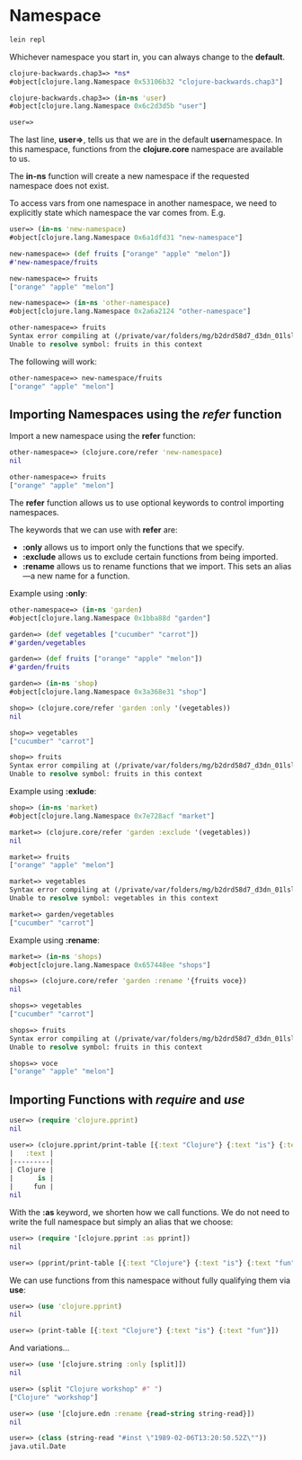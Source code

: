 # Namespace

```bash
lein repl
```

Whichever namespace you start in, you can always change to the **default**.

```clojure
clojure-backwards.chap3=> *ns*
#object[clojure.lang.Namespace 0x53106b32 "clojure-backwards.chap3"]

clojure-backwards.chap3=> (in-ns 'user)
#object[clojure.lang.Namespace 0x6c2d3d5b "user"]

user=>
```

The last line, **user=>**, tells us that we are in the default **user**namespace. In this namespace, functions from the **clojure.core** namespace are available to us.

The **in-ns** function will create a new namespace if the requested namespace does not exist.

To access vars from one namespace in another namespace, we need to explicitly state which namespace the var comes from. E.g.

```clojure
user=> (in-ns 'new-namespace)
#object[clojure.lang.Namespace 0x6a1dfd31 "new-namespace"]

new-namespace=> (def fruits ["orange" "apple" "melon"])
#'new-namespace/fruits

new-namespace=> fruits
["orange" "apple" "melon"]

new-namespace=> (in-ns 'other-namespace)
#object[clojure.lang.Namespace 0x2a6a2124 "other-namespace"]

other-namespace=> fruits
Syntax error compiling at (/private/var/folders/mg/b2drd58d7_d3dn_01lsl2vk80000gn/T/form-init1754417881139427419.clj:1:1786).
Unable to resolve symbol: fruits in this context
```

The following will work:

```clojure
other-namespace=> new-namespace/fruits
["orange" "apple" "melon"]
```

## Importing Namespaces using the *refer* function

Import a new namespace using the **refer** function:

```clojure
other-namespace=> (clojure.core/refer 'new-namespace)
nil

other-namespace=> fruits
["orange" "apple" "melon"]
```

The **refer** function allows us to use optional keywords to control importing namespaces.

The keywords that we can use with **refer** are:

- **:only** allows us to import only the functions that we specify.
- **:exclude** allows us to exclude certain functions from being imported.
- **:rename** allows us to rename functions that we import. This sets an alias—a new name for a function.

Example using **:only**:

```clojure
other-namespace=> (in-ns 'garden)
#object[clojure.lang.Namespace 0x1bba88d "garden"]

garden=> (def vegetables ["cucumber" "carrot"])
#'garden/vegetables

garden=> (def fruits ["orange" "apple" "melon"])
#'garden/fruits

garden=> (in-ns 'shop)
#object[clojure.lang.Namespace 0x3a368e31 "shop"]

shop=> (clojure.core/refer 'garden :only '(vegetables))
nil

shop=> vegetables
["cucumber" "carrot"]

shop=> fruits
Syntax error compiling at (/private/var/folders/mg/b2drd58d7_d3dn_01lsl2vk80000gn/T/form-init1754417881139427419.clj:1:1786).
Unable to resolve symbol: fruits in this context
```

Example using **:exlude**:

```clojure
shop=> (in-ns 'market)
#object[clojure.lang.Namespace 0x7e728acf "market"]

market=> (clojure.core/refer 'garden :exclude '(vegetables))
nil

market=> fruits
["orange" "apple" "melon"]

market=> vegetables
Syntax error compiling at (/private/var/folders/mg/b2drd58d7_d3dn_01lsl2vk80000gn/T/form-init1754417881139427419.clj:1:1786).
Unable to resolve symbol: vegetables in this context

market=> garden/vegetables
["cucumber" "carrot"]
```

Example using **:rename**:

```clojure
market=> (in-ns 'shops)
#object[clojure.lang.Namespace 0x657448ee "shops"]

shops=> (clojure.core/refer 'garden :rename '{fruits voce})
nil

shops=> vegetables
["cucumber" "carrot"]

shops=> fruits
Syntax error compiling at (/private/var/folders/mg/b2drd58d7_d3dn_01lsl2vk80000gn/T/form-init1754417881139427419.clj:1:1786).
Unable to resolve symbol: fruits in this context

shops=> voce
["orange" "apple" "melon"]
```

## Importing Functions with *require* and *use*

```clojure
user=> (require 'clojure.pprint)
nil

user=> (clojure.pprint/print-table [{:text "Clojure"} {:text "is"} {:text "fun"}])
|   :text |
|---------|
| Clojure |
|      is |
|     fun |
nil
```

With the **:as** keyword, we shorten how we call functions. We do not need to write the full namespace but simply an alias that we choose:

```clojure
user=> (require '[clojure.pprint :as pprint])
nil

user=> (pprint/print-table [{:text "Clojure"} {:text "is"} {:text "fun"}])
```

We can use functions from this namespace without fully qualifying them via **use**:

```clojure
user=> (use 'clojure.pprint)
nil

user=> (print-table [{:text "Clojure"} {:text "is"} {:text "fun"}])
```

And variations...

```clojure
user=> (use '[clojure.string :only [split]])
nil

user=> (split "Clojure workshop" #" ")
["Clojure" "workshop"]
```

```clojure
user=> (use '[clojure.edn :rename {read-string string-read}])
nil

user=> (class (string-read "#inst \"1989-02-06T13:20:50.52Z\""))
java.util.Date
```

